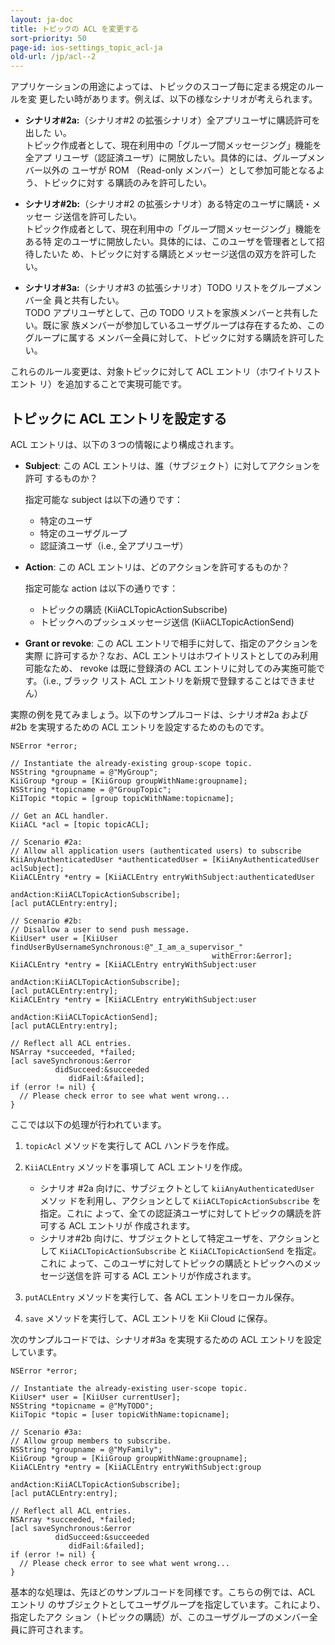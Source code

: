```yaml
---
layout: ja-doc
title: トピックの ACL を変更する
sort-priority: 50
page-id: ios-settings_topic_acl-ja
old-url: /jp/acl--2
---
```

アプリケーションの用途によっては、トピックのスコープ毎に定まる規定のルールを変
更したい時があります。例えば、以下の様なシナリオが考えられます。

* **シナリオ#2a:**（シナリオ#2 の拡張シナリオ）全アプリユーザに購読許可を出した
  い。  
    トピック作成者として、現在利用中の「グループ間メッセージング」機能を全アプ
    リユーザ（認証済ユーザ）に開放したい。具体的には、グループメンバー以外の
    ユーザが ROM （Read-only メンバー）として参加可能となるよう、トピックに対す
    る購読のみを許可したい。

* **シナリオ#2b:**（シナリオ#2 の拡張シナリオ）ある特定のユーザに購読・メッセー
  ジ送信を許可したい。  
    トピック作成者として、現在利用中の「グループ間メッセージング」機能をある特
    定のユーザに開放したい。具体的には、このユーザを管理者として招待したいた
    め、トピックに対する購読とメッセージ送信の双方を許可したい。

* **シナリオ#3a:**（シナリオ#3 の拡張シナリオ）TODO リストをグループメンバー全
  員と共有したい。  
    TODO アプリユーザとして、己の TODO リストを家族メンバーと共有したい。既に家
    族メンバーが参加しているユーザグループは存在するため、このグループに属する
    メンバー全員に対して、トピックに対する購読を許可したい。

これらのルール変更は、対象トピックに対して ACL エントリ（ホワイトリストエント
リ）を追加することで実現可能です。

## トピックに ACL エントリを設定する

ACL エントリは、以下の３つの情報により構成されます。

* **Subject**: この ACL エントリは、誰（サブジェクト）に対してアクションを許可
  するものか？

    指定可能な subject は以下の通りです：
    * 特定のユーザ
    * 特定のユーザグループ
    * 認証済ユーザ（i.e., 全アプリユーザ）

* **Action**: この ACL エントリは、どのアクションを許可するものか？

    指定可能な action は以下の通りです：
    * トピックの購読 (KiiACLTopicActionSubscribe)
    * トピックへのプッシュメッセージ送信 (KiiACLTopicActionSend)

* **Grant or revoke**: この ACL エントリで相手に対して、指定のアクションを実際
  に許可するか？なお、ACL エントリはホワイトリストとしてのみ利用可能なため、
  revoke は既に登録済の ACL エントリに対してのみ実施可能です。（i.e., ブラック
  リスト ACL エントリを新規で登録することはできません）

実際の例を見てみましょう。以下のサンプルコードは、シナリオ#2a および #2b を実現するための ACL エントリを設定するためのものです。

```objc
NSError *error;

// Instantiate the already-existing group-scope topic.
NSString *groupname = @"MyGroup";
KiiGroup *group = [KiiGroup groupWithName:groupname];
NSString *topicname = @"GroupTopic";
KiITopic *topic = [group topicWithName:topicname];

// Get an ACL handler.
KiiACL *acl = [topic topicACL];

// Scenario #2a:
// Allow all application users (authenticated users) to subscribe
KiiAnyAuthenticatedUser *authenticatedUser = [KiiAnyAuthenticatedUser aclSubject];
KiiACLEntry *entry = [KiiACLEntry entryWithSubject:authenticatedUser
                                         andAction:KiiACLTopicActionSubscribe];
[acl putACLEntry:entry];

// Scenario #2b:
// Disallow a user to send push message.
KiiUser* user = [KiiUser findUserByUsernameSynchronous:@"_I_am_a_supervisor_"
                                             withError:&error];
KiiACLEntry *entry = [KiiACLEntry entryWithSubject:user
                                         andAction:KiiACLTopicActionSubscribe];
[acl putACLEntry:entry];
KiiACLEntry *entry = [KiiACLEntry entryWithSubject:user
                                         andAction:KiiACLTopicActionSend];
[acl putACLEntry:entry];

// Reflect all ACL entries.
NSArray *succeeded, *failed;
[acl saveSynchronous:&error
          didSucceed:&succeeded
             didFail:&failed];
if (error != nil) {
  // Please check error to see what went wrong... 
}
```

ここでは以下の処理が行われています。

1. `topicAcl` メソッドを実行して ACL ハンドラを作成。
1. `KiiACLEntry` メソッドを事項して ACL エントリを作成。
    * シナリオ #2a 向けに、サブジェクトとして `kiiAnyAuthenticatedUser` メソッ
      ドを利用し、アクションとして `KiiACLTopicActionSubscribe` を指定。これに
      よって、全ての認証済ユーザに対してトピックの購読を許可する ACL エントリが
      作成されます。
    * シナリオ#2b 向けに、サブジェクトとして特定ユーザを、アクションとして
      `KiiACLTopicActionSubscribe` と `KiiACLTopicActionSend` を指定。これに
      よって、このユーザに対してトピックの購読とトピックへのメッセージ送信を許
      可する ACL エントリが作成されます。

1. `putACLEntry` メソッドを実行して、各 ACL エントリをローカル保存。
1. `save` メソッドを実行して、ACL エントリを Kii Cloud に保存。

次のサンプルコードでは、シナリオ#3a を実現するための ACL エントリを設定しています。

```objc
NSError *error;

// Instantiate the already-existing user-scope topic.
KiiUser* user = [KiiUser currentUser];
NSString *topicname = @"MyTODO";
KiiTopic *topic = [user topicWithName:topicname];

// Scenario #3a:
// Allow group members to subscribe.
NSString *groupname = @"MyFamily";
KiiGroup *group = [KiiGroup groupWithName:groupname];
KiiACLEntry *entry = [KiiACLEntry entryWithSubject:group
                                         andAction:KiiACLTopicActionSubscribe];
[acl putACLEntry:entry];

// Reflect all ACL entries.
NSArray *succeeded, *failed;
[acl saveSynchronous:&error
          didSucceed:&succeeded
             didFail:&failed];
if (error != nil) {
  // Please check error to see what went wrong... 
} 
```

基本的な処理は、先ほどのサンプルコードを同様です。こちらの例では、ACL エントリ
のサブジェクトとしてユーザグループを指定しています。これにより、指定したアク
ション（トピックの購読）が、このユーザグループのメンバー全員に許可されます。

